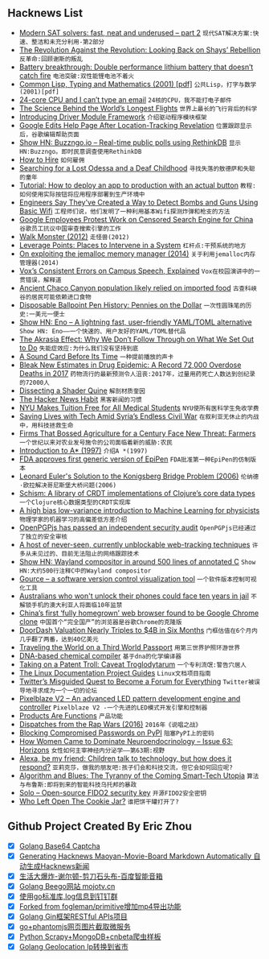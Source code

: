 ## Hacknews List


- [Modern SAT solvers: fast, neat and underused – part 2](https://codingnest.com/modern-sat-solvers-fast-neat-and-underused-part-2-of-n/)  `现代SAT解决方案:快速、整洁和未充分利用-第2部分`
- [The Revolution Against the Revolution: Looking Back on Shays’ Rebellion](https://www.city-journal.org/html/shays-rebellion-16041.html)  `反革命:回顾谢斯的叛乱`
- [Battery breakthrough: Double performance lithium battery that doesn’t catch fire](https://news.umich.edu/battery-breakthrough-doubling-performance-with-lithium-metal-that-doesnt-catch-fire/)  `电池突破:双性能锂电池不着火`
- [Common Lisp, Typing and Mathematics (2001) [pdf]](https://www-fourier.ujf-grenoble.fr/~sergerar/Papers/Ezcaray.pdf)  `公共Lisp，打字与数学(2001)[pdf]`
- [24-core CPU and I can’t type an email](https://randomascii.wordpress.com/2018/08/16/24-core-cpu-and-i-cant-type-an-email-part-one/)  `24核的CPU，我不能打电子邮件`
- [The Science Behind the World’s Longest Flights](https://www.wsj.com/articles/the-science-behind-the-worlds-longest-flights-1534339076)  `世界上最长的飞行背后的科学`
- [Introducing Driver Module Framework](https://blogs.windows.com/buildingapps/2018/08/15/introducing-driver-module-framework/#J6CWEbpcH0OwgWbP.97)  `介绍驱动程序模块框架`
- [Google Edits Help Page After Location-Tracking Revelation](http://fortune.com/2018/08/16/google-location-tracking-privacy-search-maps/)  `位置跟踪显示后，谷歌编辑帮助页面`
- [Show HN: Buzzngo.io – Real-time public polls using RethinkDB](https://buzzngo.io)  `显示HN:Buzzngo。即时民意调查使用RethinkDB`
- [How to Hire](https://hbr.org/2018/01/how-to-hire)  `如何雇佣`
- [Searching for a Lost Odessa and a Deaf Childhood](https://www.nytimes.com/2018/08/09/magazine/searching-for-a-lost-odessa-and-a-deaf-childhood.html)  `寻找失落的敖德萨和失聪的童年`
- [Tutorial: How to deploy an app to production with an actual button](https://blog.github.com/2018-08-16-how-to-deploy-to-production-with-an-actual-button/?hn)  `教程:如何使用实际按钮将应用程序部署到生产环境中`
- [Engineers Say They&#39;ve Created a Way to Detect Bombs and Guns Using Basic Wifi](https://gizmodo.com/a-group-of-engineers-say-theyve-created-a-way-to-detect-1828361739)  `工程师们说，他们发明了一种利用基本Wifi探测炸弹和枪支的方法`
- [Google Employees Protest Work on Censored Search Engine for China](https://www.nytimes.com/2018/08/16/technology/google-employees-protest-search-censored-china.html)  `谷歌员工抗议中国审查搜索引擎的工作`
- [Walk Monster (2012)](https://caseymuratori.com/blog_0005)  `走怪兽(2012)`
- [Leverage Points: Places to Intervene in a System](http://donellameadows.org/archives/leverage-points-places-to-intervene-in-a-system/)  `杠杆点:干预系统的地方`
- [On exploiting the jemalloc memory manager (2014)](http://phrack.com/issues/68/10.html#article)  `关于利用jemalloc内存管理器(2014)`
- [Vox’s Consistent Errors on Campus Speech, Explained](https://heterodoxacademy.org/vox-consistent-errors-explained/)  `Vox在校园演讲中的一贯错误，解释道`
- [Ancient Chaco Canyon population likely relied on imported food](https://www.colorado.edu/today/2016/12/29/ancient-chaco-canyon-population-likely-relied-imported-food)  `古查科峡谷的居民可能依赖进口食物`
- [Disposable Ballpoint Pen History: Pennies on the Dollar](https://tedium.co/2018/08/02/disposable-ballpoint-pen-history/)  `一次性圆珠笔的历史:一美元一便士`
- [Show HN: Eno – A lightning fast, user-friendly YAML/TOML alternative](item?id=17765426)  `Show HN: Eno——一个快速的、用户友好的YAML/TOML替代品`
- [The Akrasia Effect: Why We Don’t Follow Through on What We Set Out to Do](https://jamesclear.com/akrasia)  `失能症效应:为什么我们没有坚持到底`
- [A Sound Card Before Its Time](http://www.os2museum.com/wp/a-sound-card-before-its-time/)  `一种提前播放的声卡`
- [Bleak New Estimates in Drug Epidemic: A Record 72,000 Overdose Deaths in 2017](https://www.nytimes.com/2018/08/15/upshot/opioids-overdose-deaths-rising-fentanyl.html)  `药物流行的最新预测令人沮丧:2017年，过量用药死亡人数达到创纪录的72000人`
- [Dissecting a Shader Quine](https://gpfault.net/posts/shader-quine.txt.html)  `解剖材质奎因`
- [The Hacker News Habit](https://hackernewslater.com/posts/the-hacker-news-habit/)  `黑客新闻的习惯`
- [NYU Makes Tuition Free for All Medical Students](https://www.wsj.com/articles/nyu-offers-full-tuition-scholarships-for-all-medical-students-1534433082)  `NYU使所有医科学生免收学费`
- [Saving Lives with Tech Amid Syria’s Endless Civil War](https://www.wired.com/story/syria-civil-war-hala-sentry)  `在叙利亚无休止的内战中，用科技拯救生命`
- [Firms That Bossed Agriculture for a Century Face New Threat: Farmers](https://www.wsj.com/articles/firms-that-bossed-agriculture-for-a-century-face-new-threat-farmers-1534347514)  `一个世纪以来对农业发号施令的公司面临着新的威胁:农民`
- [Introduction to A* (1997)](http://theory.stanford.edu/~amitp/GameProgramming/AStarComparison.html)  `介绍A *(1997)`
- [FDA approves first generic version of EpiPen](https://www.washingtonpost.com/news/to-your-health/wp/2018/08/16/fda-approves-first-generic-version-of-epipen/)  `FDA批准第一种EpiPen的仿制版本`
- [Leonard Euler&#39;s Solution to the Konigsberg Bridge Problem (2006)](https://www.maa.org/press/periodicals/convergence/leonard-eulers-solution-to-the-konigsberg-bridge-problem)  `伦纳德·欧拉解决哥尼斯堡大桥问题(2006)`
- [Schism: A library of CRDT implementations of Clojure’s core data types](https://github.com/aredington/schism)  `一个Clojure核心数据类型的CRDT实现库`
- [A high bias low-variance introduction to Machine Learning for physicists](http://physics.bu.edu/~pankajm/MLnotebooks.html)  `物理学家的机器学习的高偏差低方差介绍`
- [OpenPGPjs has passed an independent security audit](https://protonmail.com/blog/openpgpjs-protonmail-security-audit/)  `OpenPGPjs已经通过了独立的安全审核`
- [A host of never-seen, currently unblockable web-tracking techniques](https://boingboing.net/2018/08/16/who-left-open-the-cookie-jar.html)  `许多从未见过的、目前无法阻止的网络跟踪技术`
- [Show HN: Wayland compositor in around 500 lines of annotated C](https://gist.github.com/SirCmpwn/ae4d1cdcca97ffeb2c35f0878d75dc17)  `Show HN:大约500行注释C中的Wayland compositor`
- [Gource – a software version control visualization tool](http://gource.io/)  `一个软件版本控制可视化工具`
- [Australians who won&#39;t unlock their phones could face ten years in jail](https://nakedsecurity.sophos.com/2018/08/16/australians-who-wont-unlock-their-phones-could-face-10-years-in-jail/)  `不解锁手机的澳大利亚人将面临10年监禁`
- [China’s first ‘fully homegrown’ web browser found to be Google Chrome clone](https://shanghai.ist/2018/08/16/chinas-first-fully-homegrown-web-browser-found-to-be-google-chrome-clone/)  `中国首个“完全国产”的浏览器是谷歌Chrome的克隆版`
- [DoorDash Valuation Nearly Triples to $4B in Six Months](https://www.bloomberg.com/news/articles/2018-08-16/doordash-raises-250-million-as-delivery-war-with-uber-heats-up)  `门框估值在6个月内几乎翻了两番，达到40亿美元`
- [Traveling the World on a Third World Passport](https://www.bucketlistly.blog/posts/how-to-travel-third-world-passport-thai)  `用第三世界护照环游世界`
- [DNA-based chemical compiler](https://arxiv.org/abs/1808.04790)  `基于dna的化学编译器`
- [Taking on a Patent Troll: Caveat Troglodytarum](https://bitmovin.com/caveat-troglodytarum-trolls-beware/)  `一个专利流氓:警告穴居人`
- [The Linux Documentation Project Guides](http://www.tldp.org/guides.html)  `Linux文档项目指南`
- [Twitter’s Misguided Quest to Become a Forum for Everything](https://www.nytimes.com/2018/08/15/magazine/twitters-misguided-quest-to-become-a-forum-for-everything.html)  `Twitter被误导地寻求成为一个一切的论坛`
- [Pixelblaze V2 – An advanced LED pattern development engine and controller](https://www.bhencke.com/pixelblaze/)  `Pixelblaze V2 -一个先进的LED模式开发引擎和控制器`
- [Products Are Functions](http://www.feltpresence.com/functions.html)  `产品功能`
- [Dispatches from the Rap Wars (2016)](http://www.chicagomag.com/Chicago-Magazine/October-2016/Chicago-Gangs/)  `2016年《说唱之战》`
- [Blocking Compromised Passwords on PyPI](https://caremad.io/posts/2018/08/pypi-compromised-passwords/)  `阻塞PyPI上的密码`
- [How Women Came to Dominate Neuroendocrinology – Issue 63: Horizons](http://nautil.us/issue/63/horizons/how-women-came-to-dominate-neuroendocrinology)  `女性如何主宰神经内分泌学——第63期:视野`
- [Alexa, be my friend: Children talk to technology, but how does it respond?](http://www.washington.edu/news/2018/08/06/alexa-be-my-friend-children-talk-to-technology-but-how-does-it-respond/)  `亚莉克莎，做我的朋友吧:孩子们会和科技交流，但它会如何回应呢?`
- [Algorithm and Blues: The Tyranny of the Coming Smart-Tech Utopia](http://cyberlaw.stanford.edu/publications/algorithm-and-blues-tyranny-coming-smart-tech-utopia)  `算法与布鲁斯:即将到来的智能科技乌托邦的暴政`
- [Solo – Open-source FIDO2 security key](https://solokeys.com/)  `开源FIDO2安全密钥`
- [Who Left Open The Cookie Jar?](https://wholeftopenthecookiejar.eu)  `谁把饼干罐打开了?`

## Github Project Created By Eric Zhou

- [x] [Golang Base64 Captcha](https://github.com/mojocn/base64Captcha)
- [x] [Generating Hacknews Maoyan-Movie-Board Markdown Automatically 自动生成Hacknews新闻](https://github.com/dejavuzhou/md-genie)
- [x] [生活大爆炸-谢尔顿-剪刀石头布-百度智能音箱](https://github.com/mojocn/dueros-bang-game)
- [x] [Golang Beego网站 mojotv.cn](https://github.com/mojocn/www.mojotv.cn)
- [x] [使用go标准库,log信息到钉钉群](https://github.com/mojocn/dooger)
- [x] [Forked from fogleman/primitive增加mp4导出功能](https://github.com/mojocn/primitive)
- [x] [Golang Gin框架RESTful APIs项目](https://github.com/JJJJJJJerk/ezier-golang-web-api-framework)
- [x] [go+phantomjs网页图片截取微服务](https://github.com/mojocn/screen_shot)
- [x] [Python Scrapy+MongoDB+cnbeta爬虫样板](https://github.com/mojocn/scrapy_mongodb_boilerplate_cnbeta)
- [x] [Golang Geolocation Ip转换到省市](https://github.com/mojocn/ip2location)